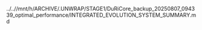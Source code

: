 ../..//mnt/h/ARCHIVE/.UNWRAP/STAGE1/DuRiCore_backup_20250807_094339_optimal_performance/INTEGRATED_EVOLUTION_SYSTEM_SUMMARY.md